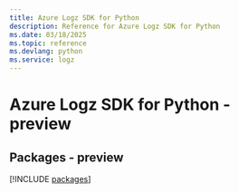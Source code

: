 ```yaml
---
title: Azure Logz SDK for Python
description: Reference for Azure Logz SDK for Python
ms.date: 03/18/2025
ms.topic: reference
ms.devlang: python
ms.service: logz
---
```

# Azure Logz SDK for Python - preview
## Packages - preview
[!INCLUDE [packages](logz-index.md)]